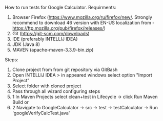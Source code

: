 How to run tests for Google Calculator.
Requirments:
1. Browser Firefox (https://www.mozilla.org/ru/firefox/new/. Strongly recommend to download 46 version with EN-US localization from - https://ftp.mozilla.org/pub/firefox/releases/)
2. Git (https://git-scm.com/downloads)
3. IDE (preferably INTELLIJ IDEA)
4. JDK (Java 8)
5. MAVEN (apache-maven-3.3.9-bin.zip)


Steps:
1. Clone project from from git repository via GitBash
2. Open INTELLIJ IDEA > in appeared windows select option "Import Project"
3. Select folder with cloned project
4. Pass through all wizard configuring steps
5. 1 In Maven Projects select clean+test in Lifecycle -> click Run Maven Build or
5. 2 Navigate to GoogleCalculator -> src -> test -> testCalculator -> Run 'googleVerifyCalcTest.java'


